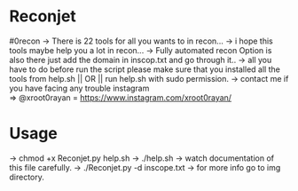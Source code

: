 # Reconjet

#0recon
→ There is 22 tools for all you wants to in recon...
→ i hope this tools maybe help you a lot in recon...
→ Fully automated recon Option is also there just add the domain in inscop.txt and go through it..
→ all you have to do before run the script please make sure that you installed all the tools from help.sh || OR || run help.sh with sudo permission.
→ contact me if you have facing any trouble instagram  
   ⇒ @xroot0rayan = https://www.instagram.com/xroot0rayan/

<h1>Usage</h1>
-> chmod +x Reconjet.py help.sh
-> ./help.sh 			-> watch documentation of this file carefully. 
-> ./Reconjet.py -d inscope.txt
-> for more info go to img directory.
